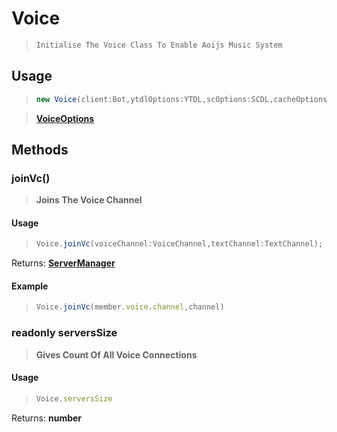 # Voice 
> ```js
> Initialise The Voice Class To Enable Aoijs Music System 
>```
## Usage 
>```ts
>new Voice(client:Bot,ytdlOptions:YTDL,scOptions:SCDL,cacheOptions:CacheOptions)

>**[VoiceOptions](../options/voiceOptions.md)**
## Methods 
### joinVc() 
>**Joins The Voice Channel** 
#### Usage 
>```typescript
> Voice.joinVc(voiceChannel:VoiceChannel,textChannel:TextChannel); 
>```

Returns: **[ServerManager](serverManager.md)**
#### Example
>```js
> Voice.joinVc(member.voice.channel,channel) 
>``` 
### readonly serversSize 
>**Gives Count Of All Voice Connections** 
#### Usage 
>```typescript
> Voice.serversSize 
>```

Returns: **number**
